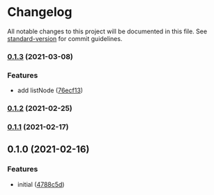 # Changelog

All notable changes to this project will be documented in this file. See [standard-version](https://github.com/conventional-changelog/standard-version) for commit guidelines.

### [0.1.3](https://github.com/supperchong/algm/compare/v0.1.2...v0.1.3) (2021-03-08)


### Features

* add listNode ([76ecf13](https://github.com/supperchong/algm/commit/76ecf131d4af6f83809f8af6d4c2d153fb2ef75e))

### [0.1.2](https://github.com/supperchong/algm/compare/v0.1.1...v0.1.2) (2021-02-25)

### [0.1.1](https://github.com/supperchong/algm/compare/v0.1.0...v0.1.1) (2021-02-17)

## 0.1.0 (2021-02-16)


### Features

* initial ([4788c5d](https://github.com/supperchong/algm/commit/4788c5d92e871e64296eddaaadf7fbcfdf7b5e01))

